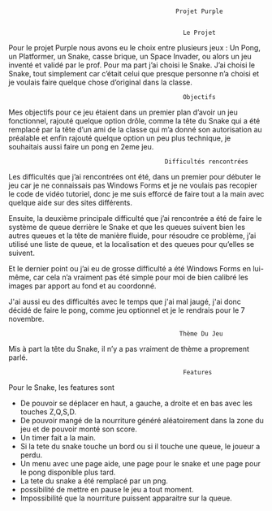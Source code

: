 # 
                                                  Projet Purple
                                                    
                                                     
                                                    Le Projet
                                                    
                                                    
Pour le projet Purple nous avons eu le choix entre plusieurs jeux : Un Pong, un Platformer, un Snake, casse brique, un Space Invader, ou alors un jeu inventé et validé par le prof.
Pour ma part j’ai choisi le Snake.
J’ai choisi le Snake, tout simplement car c’était celui que presque personne n’a choisi et je voulais faire quelque chose d’original dans la classe.

                                                    Objectifs
                                                    
                                                    
Mes objectifs pour ce jeu étaient dans un premier plan d’avoir un jeu fonctionnel, rajouté quelque option drôle, comme la tête du Snake qui a été remplacé
par la tête d’un ami de la classe qui m’a donné son autorisation au préalable et enfin rajouté quelque option un peu plus technique, je souhaitais aussi faire un pong en 2eme jeu.


                                               Difficultés rencontrées
                                                    
                                                    
Les difficultés que j’ai rencontrées ont été, dans un premier pour débuter le jeu car je ne connaissais pas Windows Forms 
et je ne voulais pas recopier le code de vidéo tutoriel, donc je me suis efforcé de faire tout a la main avec quelque aide sur des sites différents.

Ensuite, la deuxième principale difficulté que j’ai rencontrée a été de faire le système de queue derrière le Snake 
et que les queues suivent bien les autres queues et la tête de manière fluide, pour résoudre ce problème, j’ai utilisé une liste de queue, 
et la localisation et des queues pour qu’elles se suivent.

Et le dernier point ou j’ai eu de grosse difficulté a été Windows Forms en lui-même,
car cela n’a vraiment pas été simple pour moi de bien calibré les images par apport au fond et au coordonné.

J'ai aussi eu des difficultés avec le temps que j'ai mal jaugé, j'ai donc décidé de faire le pong, comme jeu optionnel et je le rendrais pour le 7 novembre.

                                                   Thème Du Jeu
                                                    
                                                    
 Mis à part la tête du Snake, il n’y a pas vraiment de thème a proprement parlé.
 
 
 
                                                    Features

Pour le Snake, les features sont 

- De pouvoir se déplacer en haut, a gauche, a droite et en bas avec les touches Z,Q,S,D.
- De pouvoir mangé de la nourriture généré aléatoirement dans la zone du jeu et de pouvoir monté son score.
- Un timer fait a la main.
- Si la tete du snake touche un bord ou si il touche une queue, le joueur a perdu.
- Un menu avec une page aide, une page pour le snake et une page pour le pong disponible plus tard.
- La tete du snake a été remplacé par un png.
- possibilité de mettre en pause le jeu a tout moment.
- Impossibilité que la nourriture puissent apparaitre sur la queue.

